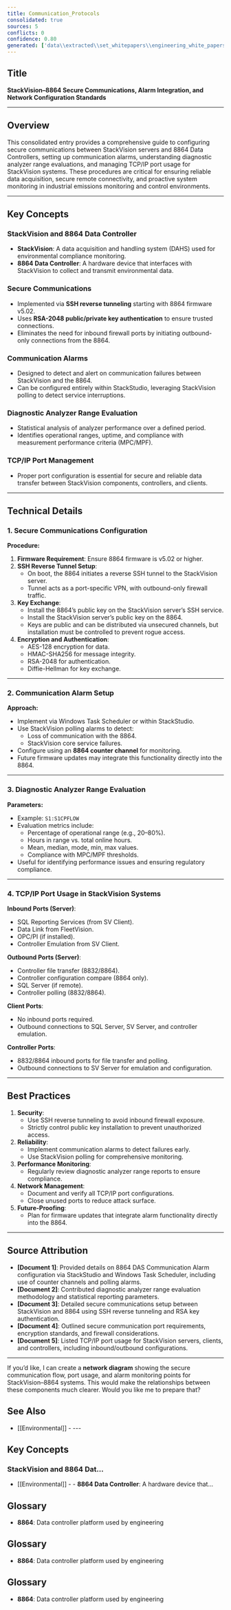 ```yaml
---
title: Communication_Protocols
consolidated: true
sources: 5
conflicts: 0
confidence: 0.80
generated: ['data\\extracted\\set_whitepapers\\engineering_white_papers_WhitePapers_Alarms_EngineeringStandard-8864DASCommunicationAlarmmsg_208fb445.md', 'data\\extracted\\set_whitepapers\\engineering_white_papers_WhitePapers_SampleTests_DiagnosticAnalyzerRangepdf_c93dddc1.md', 'data\\extracted\\set_whitepapers\\engineering_white_papers_WhitePapers_SecureCommunication_SettingupSecureCommunicationsr4docx_3749cf68.md', 'data\\extracted\\set_whitepapers\\engineering_white_papers_WhitePapers_ServerMigration_ESCSecureCommunicationPortspdf_d3ae44db.md', 'data\\extracted\\set_whitepapers\\engineering_white_papers_WhitePapers_ServerMigration_TCP-IPportsusedbyaStackVisionsystempdf_cf196824.md']  # This would be a timestamp
---
```


## Title
**StackVision–8864 Secure Communications, Alarm Integration, and Network Configuration Standards**

---

## Overview
This consolidated entry provides a comprehensive guide to configuring secure communications between StackVision servers and 8864 Data Controllers, setting up communication alarms, understanding diagnostic analyzer range evaluations, and managing TCP/IP port usage for StackVision systems. These procedures are critical for ensuring reliable data acquisition, secure remote connectivity, and proactive system monitoring in industrial emissions monitoring and control environments.

---

## Key Concepts

### StackVision and 8864 Data Controller
- **StackVision**: A data acquisition and handling system (DAHS) used for environmental compliance monitoring.
- **8864 Data Controller**: A hardware device that interfaces with StackVision to collect and transmit environmental data.

### Secure Communications
- Implemented via **SSH reverse tunneling** starting with 8864 firmware v5.02.
- Uses **RSA-2048 public/private key authentication** to ensure trusted connections.
- Eliminates the need for inbound firewall ports by initiating outbound-only connections from the 8864.

### Communication Alarms
- Designed to detect and alert on communication failures between StackVision and the 8864.
- Can be configured entirely within StackStudio, leveraging StackVision polling to detect service interruptions.

### Diagnostic Analyzer Range Evaluation
- Statistical analysis of analyzer performance over a defined period.
- Identifies operational ranges, uptime, and compliance with measurement performance criteria (MPC/MPF).

### TCP/IP Port Management
- Proper port configuration is essential for secure and reliable data transfer between StackVision components, controllers, and clients.

---

## Technical Details

### 1. Secure Communications Configuration
**Procedure:**
1. **Firmware Requirement**: Ensure 8864 firmware is v5.02 or higher.
2. **SSH Reverse Tunnel Setup**:
   - On boot, the 8864 initiates a reverse SSH tunnel to the StackVision server.
   - Tunnel acts as a port-specific VPN, with outbound-only firewall traffic.
3. **Key Exchange**:
   - Install the 8864’s public key on the StackVision server’s SSH service.
   - Install the StackVision server’s public key on the 8864.
   - Keys are public and can be distributed via unsecured channels, but installation must be controlled to prevent rogue access.
4. **Encryption and Authentication**:
   - AES-128 encryption for data.
   - HMAC-SHA256 for message integrity.
   - RSA-2048 for authentication.
   - Diffie-Hellman for key exchange.

---

### 2. Communication Alarm Setup
**Approach:**
- Implement via Windows Task Scheduler or within StackStudio.
- Use StackVision polling alarms to detect:
  - Loss of communication with the 8864.
  - StackVision core service failures.
- Configure using an **8864 counter channel** for monitoring.
- Future firmware updates may integrate this functionality directly into the 8864.

---

### 3. Diagnostic Analyzer Range Evaluation
**Parameters:**
- Example: `S1:S1CPFLOW`
- Evaluation metrics include:
  - Percentage of operational range (e.g., 20–80%).
  - Hours in range vs. total online hours.
  - Mean, median, mode, min, max values.
  - Compliance with MPC/MPF thresholds.
- Useful for identifying performance issues and ensuring regulatory compliance.

---

### 4. TCP/IP Port Usage in StackVision Systems
**Inbound Ports (Server)**:
- SQL Reporting Services (from SV Client).
- Data Link from FleetVision.
- OPC/PI (if installed).
- Controller Emulation from SV Client.

**Outbound Ports (Server)**:
- Controller file transfer (8832/8864).
- Controller configuration compare (8864 only).
- SQL Server (if remote).
- Controller polling (8832/8864).

**Client Ports**:
- No inbound ports required.
- Outbound connections to SQL Server, SV Server, and controller emulation.

**Controller Ports**:
- 8832/8864 inbound ports for file transfer and polling.
- Outbound connections to SV Server for emulation and configuration.

---

## Best Practices
1. **Security**:
   - Use SSH reverse tunneling to avoid inbound firewall exposure.
   - Strictly control public key installation to prevent unauthorized access.
2. **Reliability**:
   - Implement communication alarms to detect failures early.
   - Use StackVision polling for comprehensive monitoring.
3. **Performance Monitoring**:
   - Regularly review diagnostic analyzer range reports to ensure compliance.
4. **Network Management**:
   - Document and verify all TCP/IP port configurations.
   - Close unused ports to reduce attack surface.
5. **Future-Proofing**:
   - Plan for firmware updates that integrate alarm functionality directly into the 8864.

---

## Source Attribution
- **[Document 1]**: Provided details on 8864 DAS Communication Alarm configuration via StackStudio and Windows Task Scheduler, including use of counter channels and polling alarms.
- **[Document 2]**: Contributed diagnostic analyzer range evaluation methodology and statistical reporting parameters.
- **[Document 3]**: Detailed secure communications setup between StackVision and 8864 using SSH reverse tunneling and RSA key authentication.
- **[Document 4]**: Outlined secure communication port requirements, encryption standards, and firewall considerations.
- **[Document 5]**: Listed TCP/IP port usage for StackVision servers, clients, and controllers, including inbound/outbound configurations.

---

If you’d like, I can create a **network diagram** showing the secure communication flow, port usage, and alarm monitoring points for StackVision–8864 systems. This would make the relationships between these components much clearer. Would you like me to prepare that?

## See Also

- [[Environmental]] - ---

## Key Concepts

### StackVision and 8864 Dat...
- [[Environmental]] - - **8864 Data Controller**: A hardware device that...


## Glossary

- **8864**: Data controller platform used by engineering


## Glossary

- **8864**: Data controller platform used by engineering


## Glossary

- **8864**: Data controller platform used by engineering
